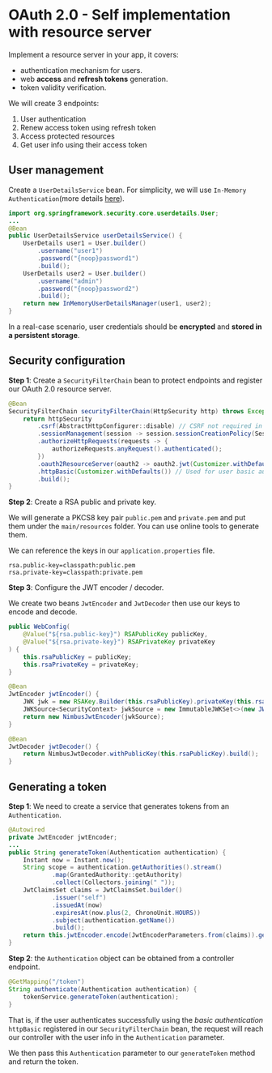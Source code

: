 # OAuth 2.0 - Self implementation with resource server

Implement a resource server in your app, it covers:
- authentication mechanism for users.
- web **access** and **refresh tokens** generation.
- token validity verification.

We will create 3 endpoints:
1. User authentication
2. Renew access token using refresh token
4. Access protected resources
3. Get user info using their access token

## User management
Create a `UserDetailsService` bean. For simplicity, we will use `In-Memory Authentication`(more details [here](https://docs.spring.io/spring-security/reference/servlet/authentication/passwords/in-memory.html)).

```java
import org.springframework.security.core.userdetails.User;
...
@Bean
public UserDetailsService userDetailsService() {
    UserDetails user1 = User.builder()
        .username("user1")
        .password("{noop}password1")
        .build();
	UserDetails user2 = User.builder()
        .username("admin")
        .password("{noop}password2")
        .build();
	return new InMemoryUserDetailsManager(user1, user2);
}
```

In a real-case scenario, user credentials should be **encrypted** and **stored in a persistent storage**.

## Security configuration
**Step 1**: Create a `SecurityFilterChain` bean to protect endpoints and register our OAuth 2.0 resource server.

```java
@Bean
SecurityFilterChain securityFilterChain(HttpSecurity http) throws Exception {
	return httpSecurity
		.csrf(AbstractHttpConfigurer::disable) // CSRF not required in our scenario
		.sessionManagement(session -> session.sessionCreationPolicy(SessionCreationPolicy.STATELESS))
		.authorizeHttpRequests(requests -> {
			authorizeRequests.anyRequest().authenticated();
		})
		.oauth2ResourceServer(oauth2 -> oauth2.jwt(Customizer.withDefaults())) // used for token processing
		.httpBasic(Customizer.withDefaults()) // Used for user basic authentication
		.build();
}
```

**Step 2**: Create a RSA public and private key.

We will generate a PKCS8 key pair `public.pem` and `private.pem` and put them under the `main/resources` folder. You can use online tools to generate them.

We can reference the keys in our `application.properties` file.

```properties
rsa.public-key=classpath:public.pem
rsa.private-key=classpath:private.pem
```

**Step 3**: Configure the JWT encoder / decoder.

We create two beans `JwtEncoder` and `JwtDecoder` then use our keys to encode and decode.

```java
public WebConfig(
	@Value("${rsa.public-key}") RSAPublicKey publicKey,
	@Value("${rsa.private-key}") RSAPrivateKey privateKey
) {
	this.rsaPublicKey = publicKey;
	this.rsaPrivateKey = privateKey;
}

@Bean
JwtEncoder jwtEncoder() {
	JWK jwk = new RSAKey.Builder(this.rsaPublicKey).privateKey(this.rsaPrivateKey).build();
	JWKSource<SecurityContext> jwkSource = new ImmutableJWKSet<>(new JWKSet(jwk));
	return new NimbusJwtEncoder(jwkSource);
}

@Bean
JwtDecoder jwtDecoder() {
	return NimbusJwtDecoder.withPublicKey(this.rsaPublicKey).build();
}
```

## Generating a token
**Step 1**: We need to create a service that generates tokens from an `Authentication`.

```java
@Autowired
private JwtEncoder jwtEncoder;
...
public String generateToken(Authentication authentication) {
	Instant now = Instant.now();
	String scope = authentication.getAuthorities().stream()
			.map(GrantedAuthority::getAuthority)
			.collect(Collectors.joining(" "));
	JwtClaimsSet claims = JwtClaimsSet.builder()
			.issuer("self")
			.issuedAt(now)
			.expiresAt(now.plus(2, ChronoUnit.HOURS))
			.subject(authentication.getName())
			.build();
	return this.jwtEncoder.encode(JwtEncoderParameters.from(claims)).getTokenValue();
}
```

**Step 2**: the `Authentication` object can be obtained from a controller endpoint.

```java
@GetMapping("/token")
String authenticate(Authentication authentication) {
	tokenService.generateToken(authentication);
}
```

That is, if the user authenticates successfully using the *basic authentication* `httpBasic` registered in our `SecurityFilterChain` bean, the request will reach our controller with the user info in the `Authentication` parameter.

We then pass this `Authentication` parameter to our `generateToken` method and return the token.